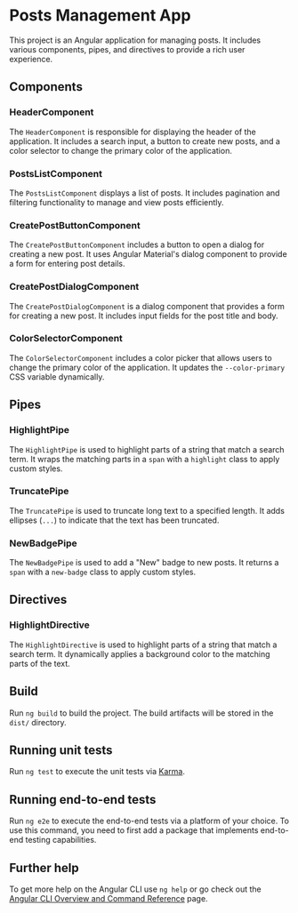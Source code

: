 # Posts Management App

This project is an Angular application for managing posts. It includes various components, pipes, and directives to provide a rich user experience.

## Components

### HeaderComponent

The `HeaderComponent` is responsible for displaying the header of the application. It includes a search input, a button to create new posts, and a color selector to change the primary color of the application.

### PostsListComponent

The `PostsListComponent` displays a list of posts. It includes pagination and filtering functionality to manage and view posts efficiently.

### CreatePostButtonComponent

The `CreatePostButtonComponent` includes a button to open a dialog for creating a new post. It uses Angular Material's dialog component to provide a form for entering post details.

### CreatePostDialogComponent

The `CreatePostDialogComponent` is a dialog component that provides a form for creating a new post. It includes input fields for the post title and body.

### ColorSelectorComponent

The `ColorSelectorComponent` includes a color picker that allows users to change the primary color of the application. It updates the `--color-primary` CSS variable dynamically.

## Pipes

### HighlightPipe

The `HighlightPipe` is used to highlight parts of a string that match a search term. It wraps the matching parts in a `span` with a `highlight` class to apply custom styles.

### TruncatePipe

The `TruncatePipe` is used to truncate long text to a specified length. It adds ellipses (`...`) to indicate that the text has been truncated.

### NewBadgePipe

The `NewBadgePipe` is used to add a "New" badge to new posts. It returns a `span` with a `new-badge` class to apply custom styles.

## Directives

### HighlightDirective

The `HighlightDirective` is used to highlight parts of a string that match a search term. It dynamically applies a background color to the matching parts of the text.

## Build

Run `ng build` to build the project. The build artifacts will be stored in the `dist/` directory.

## Running unit tests

Run `ng test` to execute the unit tests via [Karma](https://karma-runner.github.io).

## Running end-to-end tests

Run `ng e2e` to execute the end-to-end tests via a platform of your choice. To use this command, you need to first add a package that implements end-to-end testing capabilities.

## Further help

To get more help on the Angular CLI use `ng help` or go check out the [Angular CLI Overview and Command Reference](https://angular.io/cli) page.

